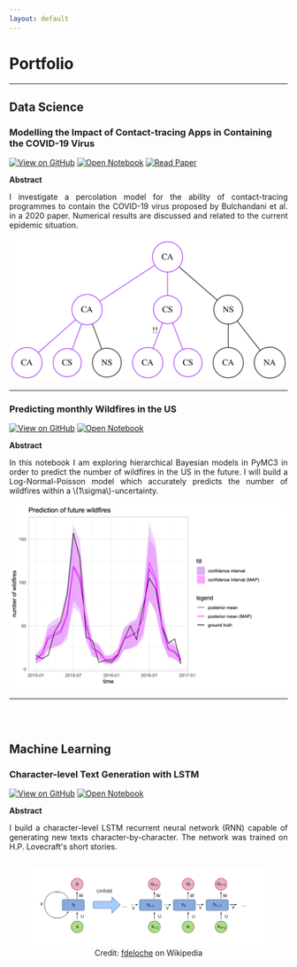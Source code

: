 ```yaml
---
layout: default
---
```


# Portfolio
---
## Data Science

### Modelling the Impact of Contact-tracing Apps in Containing the COVID-19 Virus
[![View on GitHub](https://img.shields.io/badge/GitHub-View_on_GitHub-blue?logo=GitHub)](https://github.com/christopheberle/covid-percolation)
[![Open Notebook](https://img.shields.io/badge/Jupyter-Open_Notebook-blue?logo=Jupyter)](https://github.com/christopheberle/covid-percolation/blob/master/Covid-Percolation.ipynb)
[![Read Paper](https://img.shields.io/badge/PDF-Read_Paper-blue?logo=adobe-acrobat-reader&logoColor=white)](https://arxiv.org/pdf/2004.07237.pdf)

**Abstract**
<div style="text-align: justify">I investigate a percolation model for the ability of contact-tracing programmes to contain the COVID-19 virus proposed by Bulchandani et al. in a 2020 paper. Numerical results are discussed and related to the current epidemic situation.</div>
<br>
<center><img src="assets/img/infection-graph-tracing.svg"/></center>

---

### Predicting monthly Wildfires in the US
[![View on GitHub](https://img.shields.io/badge/GitHub-View_on_GitHub-blue?logo=GitHub)](https://github.com/christopheberle/us-wildfires)
[![Open Notebook](https://img.shields.io/badge/RMarkdown-Open_Notebook-blue?logo=R)](https://github.com/christopheberle/us-wildfires/blob/main/us-wildfires.md)


**Abstract**
<div style="text-align: justify">In this notebook I am exploring hierarchical Bayesian models in PyMC3 in order to predict the number of wildfires in the US in the future. I will build a Log-Normal-Poisson model which accurately predicts the number of wildfires within a \(1\sigma\)-uncertainty.</div>
<br>
<center><img src="assets/img/us-wildfires.png"/></center>

---

<br><br>

## Machine Learning

### Character-level Text Generation with LSTM
[![View on GitHub](https://img.shields.io/badge/GitHub-View_on_GitHub-blue?logo=GitHub)](https://github.com/christopheberle/LSTM-text-generation)
[![Open Notebook](https://img.shields.io/badge/Jupyter-Open_Notebook-blue?logo=Jupyter)](https://github.com/christopheberle/LSTM-text-generation/blob/main/nlp.ipynb)


**Abstract**
<div style="text-align: justify">I build a character-level LSTM recurrent neural network (RNN) capable of generating new texts character-by-character. The network was trained on H.P. Lovecraft's short stories.</div>
<br>
<center><figure>
    <img src='assets/img/rnn.svg' alt='missing' />
    <figcaption>Credit: <a href="https://commons.wikimedia.org/wiki/User:Ixnay">fdeloche</a> on Wikipedia</figcaption>
</figure></center>



